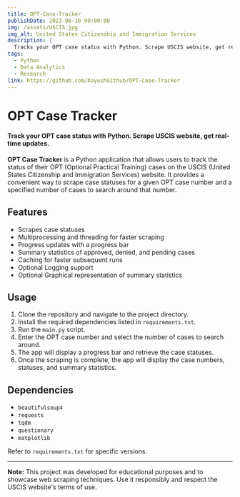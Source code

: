 ```yaml
---
title: OPT-Case-Tracker
publishDate: 2023-06-10 00:00:00
img: /assets/USCIS.jpg
img_alt: United States Citizenship and Immigration Services
description: |
  Tracks your OPT case status with Python. Scrape USCIS website, get real-time updates.
tags:
  - Python
  - Data Analytics
  - Research
link: https://github.com/AayushGithub/OPT-Case-Tracker
---
```

# OPT Case Tracker

#### Track your OPT case status with Python. Scrape USCIS website, get real-time updates.

**OPT Case Tracker** is a Python application that allows users to track the status of their OPT (Optional Practical Training) cases on the USCIS (United States Citizenship and Immigration Services) website. It provides a convenient way to scrape case statuses for a given OPT case number and a specified number of cases to search around that number.

## Features

- Scrapes case statuses
- Multiprocessing and threading for faster scraping
- Progress updates with a progress bar
- Summary statistics of approved, denied, and pending cases
- Caching for faster subsequent runs
- Optional Logging support
- Optional Graphical representation of summary statistics

## Usage

1. Clone the repository and navigate to the project directory.
2. Install the required dependencies listed in `requirements.txt`.
3. Run the `main.py` script.
4. Enter the OPT case number and select the number of cases to search around.
5. The app will display a progress bar and retrieve the case statuses.
6. Once the scraping is complete, the app will display the case numbers, statuses, and summary statistics.

## Dependencies

- `beautifulsoup4`
- `requests`
- `tqdm`
- `questionary`
- `matplotlib`

Refer to `requirements.txt` for specific versions.

---

**Note:** This project was developed for educational purposes and to showcase web scraping techniques. Use it responsibly and respect the USCIS website's terms of use.

